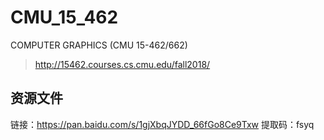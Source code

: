 # CMU_15_462
COMPUTER GRAPHICS (CMU 15-462/662)

> http://15462.courses.cs.cmu.edu/fall2018/

## 资源文件

链接：https://pan.baidu.com/s/1gjXbqJYDD_66fGo8Ce9Txw 
提取码：fsyq 

